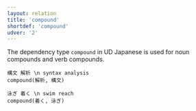 ```yaml
---
layout: relation
title: 'compound'
shortdef: 'compound'
udver: '2'
---
```


The dependency type `compound` in UD Japanese is used for noun compounds and verb compounds.

~~~ sdparse
構文 解析 \n syntax analysis
compound(解析, 構文)
~~~

~~~ sdparse
泳ぎ 着く \n swim reach
compound(着く, 泳ぎ)
~~~

<!-- Interlanguage links updated So kvě 14 19:03:14 CEST 2022 -->

